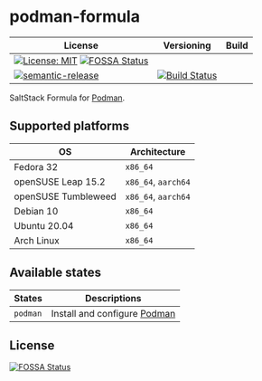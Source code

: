 # podman-formula

| License | Versioning | Build |
| ------- | ---------- | ----- |
| [![License: MIT](https://img.shields.io/badge/License-MIT-yellow.svg)](https://opensource.org/licenses/MIT) [![FOSSA Status](https://app.fossa.com/api/projects/git%2Bgithub.com%2Fextra2000%2Fpodman-formula.svg?type=shield)](https://app.fossa.com/projects/git%2Bgithub.com%2Fextra2000%2Fpodman-formula?ref=badge_shield)
| [![semantic-release](https://img.shields.io/badge/%20%20%F0%9F%93%A6%F0%9F%9A%80-semantic--release-e10079.svg)](https://github.com/semantic-release/semantic-release) | [![Build Status](https://travis-ci.com/extra2000/podman-formula.svg?branch=master)](https://travis-ci.com/extra2000/podman-formula) |

SaltStack Formula for [Podman](https://podman.io/).

## Supported platforms

| OS | Architecture |
| -- | ------------ |
| Fedora 32 | `x86_64` |
| openSUSE Leap 15.2 | `x86_64`, `aarch64` |
| openSUSE Tumbleweed | `x86_64`, `aarch64` |
| Debian 10 | `x86_64` |
| Ubuntu 20.04 | `x86_64` |
| Arch Linux | `x86_64` |


## Available states

| States | Descriptions |
| ------ | ------------ |
| `podman` | Install and configure [Podman](https://podman.io/) |


## License
[![FOSSA Status](https://app.fossa.com/api/projects/git%2Bgithub.com%2Fextra2000%2Fpodman-formula.svg?type=large)](https://app.fossa.com/projects/git%2Bgithub.com%2Fextra2000%2Fpodman-formula?ref=badge_large)